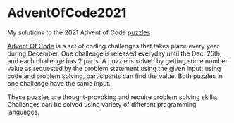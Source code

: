 # AdventOfCode2021
My solutions to the 2021 Advent of Code [puzzles](https://adventofcode.com/2021)

[Advent Of Code](https://adventofcode.com/2021/about) is a set of coding challenges that takes place every year during December. One challenge is released everyday until the Dec. 25th, and each challenge has 2 parts. A puzzle is solved by getting some number value as requested by the problem statement using the given input; using code and problem solving, participants can find the value. Both puzzles in one challenge have the same input.

These puzzles are thought-provoking and require problem solving skills. Challenges can be solved using variety of different programming languages.

